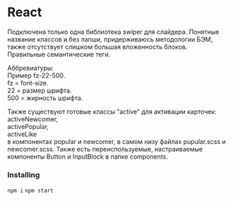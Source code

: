 # React 

Подключена только одна библиотека swiper для слайдера. 
Понятные название классов и без лапши, придерживаюсь методологии БЭМ, также отсутствует слишком большая вложенность блоков.  
Правильные семантические теги.

Аббревиатуры:  
Пример fz-22-500.  
fz = font-size.  
22 = размер шрифта.  
500 = жирность шрифта.     

Также существуют готовые классы "active" для активации карточек:  
activeNewcomer,  
activePopular,  
activeLike  
в компонентах popular и newcomer, в самом низу файлах pupular.scss и newcomer.scss.
Также есть переиспользуемые, настраиваемые компоненты Button и InputBlock в папке components.

### Installing

`npm i`  `npm start`

